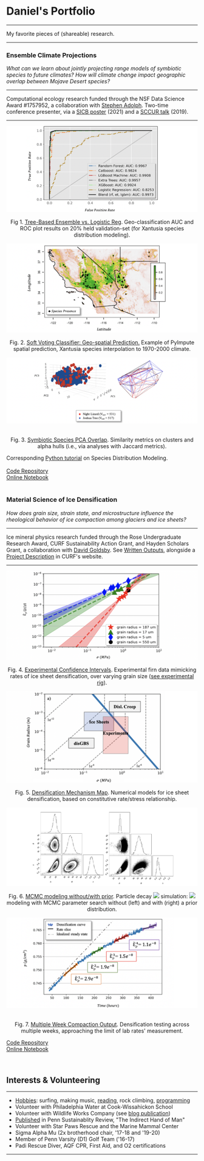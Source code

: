 # Daniel's Portfolio

---

My favorite pieces of (shareable) research. 

---


### Ensemble Climate Projections 

*What can we learn about jointly projecting range models of symbiotic species to future climates? How will climate change impact geographic overlap between Mojave Desert species?*

---

Computational ecology research funded through the NSF Data Science Award #1757952, a collaboration with <a target="_blank" rel="noopener noreferrer" href="https://www.hmc.edu/biology/faculty-staff/stephen-c-adolph/">Stephen Adolph</a>. Two-time conference presenter, via a [SICB poster](https://sicbannualmeeting.pathable.co/meetings/virtual/b5bEwkdpSNA3kaCLq) (2021) and a <a target="_blank" rel="noopener noreferrer" href="https://drive.google.com/file/d/1_lLy6dBbrB0ThanvAZXhrh6nIyBOMxnv/view?usp=sharing">SCCUR talk</a> (2019).


---

<img src="images/auc.png?raw=true"/>

<p align="center">Fig 1. <ins><a target="_blank" rel="noopener noreferrer" href="https://github.com/daniel-furman/ensemble-climate-projections/blob/main/ML_sdms_predict.py">Tree-Based Ensemble vs. Logistic Reg</a></ins>. Geo-classification AUC and ROC plot results on 20% held validation-set (for Xantusia species distribution modeling).</p>

<img src="images/range.png?raw=true"/>

<p align="center">Fig. 2. <ins><a target="_blank" rel="noopener noreferrer" href="https://nbviewer.jupyter.org/github/daniel-furman/ensemble-climate-projections/blob/main/Comparing_MLs.ipynb">Soft Voting Classifier: Geo-spatial Prediction.</a></ins> Example of PyImpute spatial prediction, Xantusia species interpolation to 1970-2000 climate.</p>

<img src="images/pca.png?raw=true"/><br><br>

<p align="center">Fig. 3. <ins><a target="_blank" rel="noopener noreferrer" href="https://github.com/daniel-furman/ensemble-climate-projections/blob/main/pca_benchmark.R">Symbiotic Species PCA Overlap</a></ins>. Similarity metrics on clusters and alpha hulls (i.e., via analyses with Jaccard metrics).</p>

Corresponding <a target="_blank" rel="noopener noreferrer" href="https://daniel-furman.github.io/py-sdms-tutorial/">Python tutorial</a> on Species Distribution Modeling.<br><br>
<a target="_blank" rel="noopener noreferrer" href="https://github.com/daniel-furman/ensemble-climate-projections">Code Repository</a><br>
<a target="_blank" rel="noopener noreferrer" href="https://nbviewer.jupyter.org/github/daniel-furman/ensemble-climate-projections/blob/main/Comparing_MLs.ipynb">Online Notebook</a>
<br><br>

### Material Science of Ice Densification

*How does grain size, strain state, and microstructure influence the rheological behavior of ice compaction among glaciers and ice sheets?*

---

Ice mineral physics research funded through the Rose Undergraduate Research Award, CURF Sustainability Action Grant, and Hayden Scholars Grant, a collaboration with <a target="_blank" rel="noopener noreferrer" href="https://earth.sas.upenn.edu/people/david-l-goldsby">David Goldsby</a>. See <a target="_blank" rel="noopener noreferrer" href="https://drive.google.com/drive/folders/1eDXEeZ1x04-mp7oUI9cQi2PNBXxXor5x?usp=sharing">Written Outputs</a>, alongside a <a target="_blank" rel="noopener noreferrer" href="https://www.curf.upenn.edu/project/furman-daniel-experimental-ice-compaction">Project Description</a> in CURF's website.

---

<img src="images/exp-interv.png?raw=true"/>

<p align="center">Fig. 4. <ins><a target="_blank" rel="noopener noreferrer" href="https://github.com/daniel-furman/Furman-and-Goldsby-2020-GRL/blob/master/exp_confidence_intervals.py">Experimental Confidence Intervals</a></ins>. Experimental firn data mimicking rates of ice sheet densification, over varying grain size (<a target="_blank" rel="noopener noreferrer" href="https://www.curf.upenn.edu/project/furman-daniel-experimental-ice-compaction">see experimental rig</a>).</p>

<img src="images/map.png?raw=true"/>

<p align="center">Fig. 5. <ins><a target="_blank" rel="noopener noreferrer" href="https://github.com/daniel-furman/Furman-and-Goldsby-2020-GRL/blob/master/mechanism_maps.py">Densification Mechanism Map</a></ins>. Numerical models for ice sheet densification, based on constitutive rate/stress relationship.</p>

<img src="images/mcmc.png?raw=true" class="center"/>

<p align="center">Fig. 6. <ins><a target="_blank" rel="noopener noreferrer" href="https://github.com/daniel-furman/Furman-DS-programs/blob/master/MCMC_particle_modeling.py">MCMC modeling without/with prior</a></ins>. Particle decay <img src="https://render.githubusercontent.com/render/math?math=R(t)"> simulation: <img src="https://render.githubusercontent.com/render/math?math=R(t) = A + B e^{-\lambda t}"> modeling with MCMC parameter search without (left) and with (right) a prior distribution.</p>

<img src="images/multi.png?raw=true"/><br><br>

<p align="center">Fig. 7. <ins><a target="_blank" rel="noopener noreferrer" href="https://github.com/daniel-furman/Furman-and-Goldsby-2020-GRL/blob/master/dens_multiweek.py">Multiple Week Compaction Output</a></ins>. Densification testing across multiple weeks, approaching the limit of lab rates' measurement.</p>

<a target="_blank" rel="noopener noreferrer" href="https://github.com/daniel-furman/Furman-and-Goldsby-2020-GRL">Code Repository</a><br>
<a target="_blank" rel="noopener noreferrer" href="https://nbviewer.jupyter.org/github/daniel-furman/Furman-and-Goldsby/blob/master/Firn_notebook.ipynb">Online Notebook</a>


<br>

## Interests & Volunteering

---

* [Hobbies](activities.md): surfing, making music, [reading](reading.md), rock climbing, [programming](programming.md)
* Volunteer with Philadelphia Water at Cook-Wissahickon School 
* Volunteer with Wildlife Works Company (see [blog publication](psr_redd_blog.pdf))
* [Published](https://repository.upenn.edu/cgi/viewcontent.cgi?article=1043&context=psr) in Penn Sustainablity Review, "The Indirect Hand of Man"
*	Volunteer with Star Paws Rescue and the Marine Mammal Center
*	Sigma Alpha Mu (2x brotherhood chair, '17-18 and '19-20)
*	Member of Penn Varsity (D1) Golf Team ('16-17)
* Padi Rescue Diver, AQF CPR, First Aid, and O2 certifications

---




